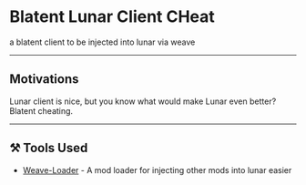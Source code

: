 # Blatent Lunar Client CHeat
a blatent client to be injected into lunar via weave

---

## Motivations

Lunar client is nice, but you know what would make Lunar even better? Blatent cheating.

----

## ⚒️ Tools Used

- [Weave-Loader](https://github.com/Weave-MC/Weave-Loader) - A mod loader for injecting other mods into lunar easier
